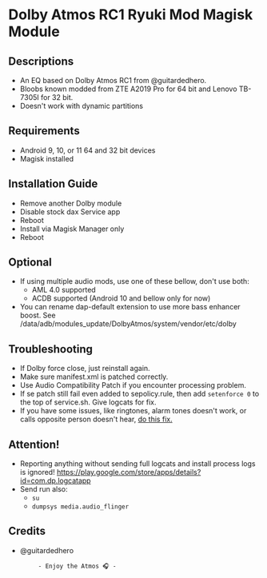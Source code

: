 # Dolby Atmos RC1 Ryuki Mod Magisk Module

## Descriptions
- An EQ based on Dolby Atmos RC1 from @guitardedhero.
- Bloobs known modded from ZTE A2019 Pro for 64 bit and Lenovo TB-7305I for 32 bit.
- Doesn't work with dynamic partitions

## Requirements
- Android 9, 10, or 11 64 and 32 bit devices
- Magisk installed

## Installation Guide
- Remove another Dolby module
- Disable stock dax Service app
- Reboot
- Install via Magisk Manager only
- Reboot

## Optional
- If using multiple audio mods, use one of these bellow, don't use both:
  - AML 4.0 supported
  - ACDB supported (Android 10 and bellow only for now)
- You can rename dap-default extension to use more bass enhancer boost. See /data/adb/modules_update/DolbyAtmos/system/vendor/etc/dolby

## Troubleshooting
- If Dolby force close, just reinstall again.
- Make sure manifest.xml is patched correctly.
- Use Audio Compatibility Patch if you encounter processing problem.
- If se patch still fail even added to sepolicy.rule, then add `setenforce 0` to the top of service.sh. Give logcats for fix.
- If you have some issues, like ringtones, alarm tones doesn't work, or calls opposite person doesn't hear, [do this fix.](https://t.me/audioryukimods/543)

## Attention!
- Reporting anything without sending full logcats and install process logs is ignored!
https://play.google.com/store/apps/details?id=com.dp.logcatapp
- Send run also:
  - `su`
  - `dumpsys media.audio_flinger`

## Credits
- @guitardedhero

           - Enjoy the Atmos 🎧 -
